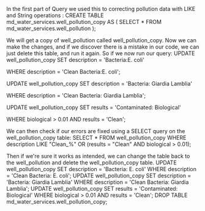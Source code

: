 In the first part of Query we used this to correcting pollution data with LIKE and String operations :
CREATE TABLE
md_water_services.well_pollution_copy
AS (
SELECT
*
FROM
md_water_services.well_pollution
);

We will get a copy of well_pollution called well_pollution_copy. Now we can make the changes, and if we discover there is a
mistake in our code, we can just delete this table, and run it again.
So if we now run our query:
UPDATE
well_pollution_copy
SET
description = 'Bacteria:E. coli'

WHERE
description = 'Clean Bacteria:E. coli';

UPDATE
well_pollution_copy
SET
description = 'Bacteria: Giardia Lamblia'

WHERE
description = 'Clean Bacteria: Giardia Lamblia';

UPDATE
well_pollution_copy
SET
results = 'Contaminated: Biological'

WHERE
biological > 0.01 AND results = 'Clean';

We can then check if our errors are fixed using a SELECT query on the well_pollution_copy table:
SELECT
*
FROM
well_pollution_copy
WHERE
description LIKE "Clean_%"
OR (results = "Clean" AND biological > 0.01);

Then if we're sure it works as intended, we can change the table back to the well_pollution and delete the well_pollution_copy
table.
UPDATE
well_pollution_copy
SET
description = 'Bacteria: E. coli'
WHERE
description = 'Clean Bacteria: E. coli';
UPDATE
well_pollution_copy
SET
description = 'Bacteria: Giardia Lamblia'
WHERE
description = 'Clean Bacteria: Giardia Lamblia';
UPDATE
well_pollution_copy
SET
results = 'Contaminated: Biological'
WHERE
biological > 0.01 AND results = 'Clean';
DROP TABLE
md_water_services.well_pollution_copy;
